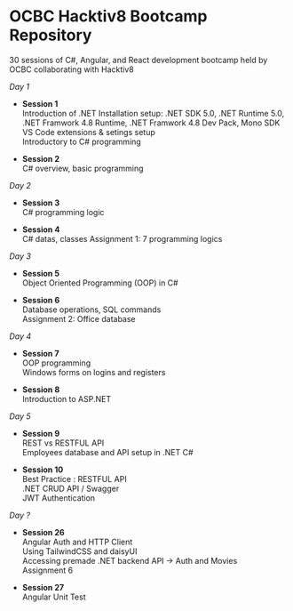 # OCBC Hacktiv8 Bootcamp Repository
30 sessions of C#, Angular, and React development bootcamp held by OCBC collaborating with Hacktiv8

*Day 1*
- **Session 1**  
Introduction of .NET
Installation setup: .NET SDK 5.0, .NET Runtime 5.0, .NET Framwork 4.8 Runtime, .NET Framwork 4.8 Dev Pack, Mono SDK
VS Code extensions & setings setup  
Introductory to C# programming  

- **Session 2**  
C# overview, basic programming

*Day 2*
- **Session 3**  
C# programming logic

- **Session 4**  
C# datas, classes
Assignment 1: 7 programming logics

*Day 3*
- **Session 5**  
Object Oriented Programming (OOP) in C#

- **Session 6**  
Database operations, SQL commands  
Assignment 2: Office database

*Day 4*
- **Session 7**  
OOP programming  
Windows forms on logins and registers

- **Session 8**  
Introduction to ASP.NET

*Day 5*
- **Session 9**  
REST vs RESTFUL API  
Employees database and API setup in .NET C#

- **Session 10**  
Best Practice : RESTFUL API  
.NET CRUD API / Swagger  
JWT Authentication

*Day ?*
- **Session 26**  
Angular Auth and HTTP Client  
Using TailwindCSS and daisyUI  
Accessing premade .NET backend API -> Auth and Movies  
Assignment 6  
  
- **Session 27**  
Angular Unit Test
